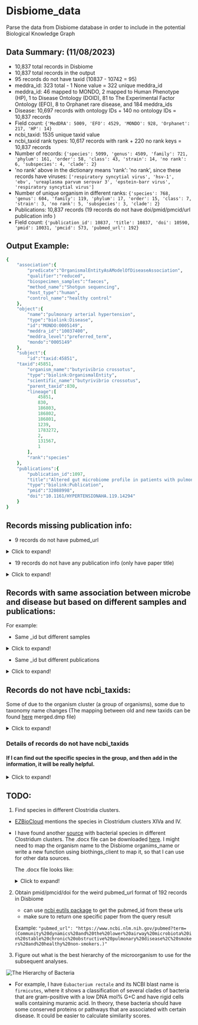 # Disbiome_data
Parse the data from Disbiome database in order to include in the potential Biological Knowledge Graph

## Data Summary: (11/08/2023)
- 10,837 total records in Disbiome
- 10,837 total records in the output
- 95 records do not have taxid (10837 - 10742 = 95)
- meddra_id: 323 total - 1 None value  = 322 unique meddra_id
- meddra_id: 46 mapped to MONDO, 2 mapped to Human Phenotype (HP), 1 to Disease Ontology (DOID), 81 to The Experimental Factor Ontology (EFO), 8 to Orphanet rare disease, and 184 meddra_ids
- Disease: 10,697 records with ontology IDs + 140 no ontology IDs = 10,837 records
- Field count: `{'MedDRA': 5009, 'EFO': 4529, 'MONDO': 928, 'Orphanet': 217, 'HP': 14}`
- ncbi_taxid: 1535 unique taxid value
- ncbi_taxid rank types: 10,617 records with rank + 220 no rank keys = 10,837 records
- Number of records: `{'species': 5099, 'genus': 4509, 'family': 721, 'phylum': 161, 'order': 58, 'class': 43, 'strain': 14, 'no rank': 6, 'subspecies': 4, 'clade': 2}`
- 'no rank' above in the dictionary means 'rank': 'no rank', since these records have viruses: `['respiratory syncytial virus', 'hsv-1', 'ebv', 'ureaplasma parvum serovar 3', 'epstein-barr virus', 'respiratory syncytial virus']`
- Number of unique organism in different ranks: `{'species': 768, 'genus': 604, 'family': 119, 'phylum': 17, 'order': 15, 'class': 7, 'strain': 3, 'no rank': 5, 'subspecies': 3, 'clade': 2}`
- Publications: 10,837 records (19 records do not have doi/pmid/pmcid/url publication info )
- Field count: `{'publication_id': 10837, 'title': 10837, 'doi': 10590, 'pmid': 10031, 'pmcid': 573, 'pubmed_url': 192}`
  

## Output Example:
```ruby
{
    "association":{
        "predicate":"OrganismalEntityAsAModelOfDiseaseAssociation",
        "qualifier":"reduced",
        "biospecimen_samples":"faeces",
        "method_name":"Shotgun sequencing",
        "host_type":"human",
        "control_name":"healthy control"
    },
    "object":{
        "name":"pulmonary arterial hypertension",
        "type":"biolink:Disease",
        "id":"MONDO:0005149",
        "meddra_id":"10037400",
        "meddra_level":"preferred_term",
        "mondo":"0005149"
    },
    "subject":{
        "id":"taxid:45851",
	"taxid":45851,
        "organism_name":"butyrivibrio crossotus",
        "type":"biolink:OrganismalEntity",
        "scientific_name":"butyrivibrio crossotus",
        "parent_taxid":830,
        "lineage":[
            45851,
            830,
            186803,
            186802,
            186801,
            1239,
            1783272,
            2,
            131567,
            1
        ],
        "rank":"species"
    },
    "publications":{
        "publication_id":1097,
        "title":"Altered gut microbiome profile in patients with pulmonary arterial hypertension",
        "type":"biolink:Publication",
        "pmid":"32088998",
        "doi":"10.1161/HYPERTENSIONAHA.119.14294"
    }
}
```

## Records missing publication info:
- 9 records do not have pubmed_url

<details>
<summary>Click to expand!</summary>
  
1. No pubmed_url: publication_id: 58, Alterations of the subgingival microbiota in pediatric Crohn's Disease studied longitudinally in discovery and validation cohorts..
2. No pubmed_url: publication_id: 188, Increased archaea species and changes with therapy in gut microbiome of multiple sclerosis subjects..
3. No pubmed_url: publication_id: 217, The oral microflora in obesity and type-2 diabetes.
4. No pubmed_url: publication_id: 554, The nasopharyngeal microbiota in patients with viral respiratory tract infections is enriched in bacterial pathogens.
5. No pubmed_url: publication_id: 650, Dandruff is associated with disequilibrium in the proportion of the major bacterial and fungal populations colonizing the scalp.
6. No pubmed_url: publication_id: 942, The sinonasal mycobiota in chronic rhinosinusitis and control patients.
7. No pubmed_url: publication_id: 1021, Change of the duodenal mucosa-associated microbiota is related to intestinal metaplasia.
8. No pubmed_url: publication_id: 1044, Cytokine levels and salivary microbiome play a potential role in oral lichen planus diagnosis.
9. No pubmed_url: publication_id: 1213, Intestinal microbiota composition in patients with amyotrophic lateral sclerosis: establishment of bacterial and archaeal communities analyses.

</details>

- 19 records do not have any publication info (only have paper title)

<details>
<summary>Click to expand!</summary>

```
[{'publication_id': 58, 'title': "Alterations of the subgingival microbiota in pediatric Crohn's Disease studied longitudinally in discovery and validation cohorts."}, {'publication_id': 188, 'title': 'Increased archaea species and changes with therapy in gut microbiome of multiple sclerosis subjects.'}, {'publication_id': 217, 'title': 'The oral microflora in obesity and type-2 diabetes'}, {'publication_id': 554, 'title': 'The nasopharyngeal microbiota in patients with viral respiratory tract infections is enriched in bacterial pathogens'}, {'publication_id': 650, 'title': 'Dandruff is associated with disequilibrium in the proportion of the major bacterial and fungal populations colonizing the scalp'}, {'publication_id': 942, 'title': 'The sinonasal mycobiota in chronic rhinosinusitis and control patients'}]
```

</details>

## Records with same association between microbe and disease but based on different samples and publications:

For example:
- Same _id but different samples

<details>
  <summary>Click to expand!</summary>
  
{```'_id': '189330_OrganismalEntityAsAModelOfDiseaseAssociation_10061536'```, 'edge': "dorea_associated_with_parkinson's_disease", 'association': {'predicate': 'OrganismalEntityAsAModelOfDiseaseAssociation', 'qualifier': 'reduced', 'method': 'RNA gene amplicon sequencing', ```'sample': 'faeces'```, 'host_type': 'human', 'control_name': 'healthy control'}, 'object': {'meddra_id': '10061536', 'name': "parkinson's disease", 'meddra_level': 'preferred_term', 'id': '10061536'}, 'subject': {'id': '189330', 'organism_name': 'dorea'}, 'publications': {'publication_id': 44, 'title': "Colonic bacterial composition in Parkinson's Disease", 'pubmed_url': 'https://www.ncbi.nlm.nih.gov/pubmed/26179554', 'pmid': '26179554'}}

{```'_id': '189330_OrganismalEntityAsAModelOfDiseaseAssociation_10061536'```, 'edge': "dorea_associated_with_parkinson's_disease", 'association': {'predicate': 'OrganismalEntityAsAModelOfDiseaseAssociation', 'qualifier': 'reduced', 'method': 'RNA gene amplicon sequencing', ```'sample': 'tissue biopsie'```, 'host_type': 'human', 'control_name': 'healthy control'}, 'object': {'meddra_id': '10061536', 'name': "parkinson's disease", 'meddra_level': 'preferred_term', 'id': '10061536'}, 'subject': {'id': '189330', 'organism_name': 'dorea'}, 'publications': {'publication_id': 44, 'title': "Colonic bacterial composition in Parkinson's Disease", 'pubmed_url': 'https://www.ncbi.nlm.nih.gov/pubmed/26179554', 'pmid': '26179554'}}

</details>


- Same _id but different publications

<details>
  <summary>Click to expand!</summary>
  
{```'_id': '543_OrganismalEntityAsAModelOfDiseaseAssociation_10019641'```, 'edge': 'enterobacteriaceae_associated_with_cirrhosis', 'association': {'predicate': 'OrganismalEntityAsAModelOfDiseaseAssociation', 'qualifier': 'elevated', 'method': '16S rRNA sequencing', 'sample': 'faeces', 'host_type': 'human', 'control_name': 'healthy control'}, 'object': {'meddra_id': '10019641', 'name': 'cirrhosis', 'meddra_level': 'preferred_term', 'id': '10019641'}, 'subject': {'id': '543', 'organism_name': 'enterobacteriaceae'}, 'publications': {```'publication_id': 50```, 'title': 'Altered profile of human gut microbiome is associated with cirrhosis and its complications', 'pubmed_url': 'https://www.ncbi.nlm.nih.gov/pubmed/24374295', 'pmid': '24374295'}}

{```'_id': '543_OrganismalEntityAsAModelOfDiseaseAssociation_10019641'```, 'edge': 'enterobacteriaceae_associated_with_cirrhosis', 'association': {'predicate': 'OrganismalEntityAsAModelOfDiseaseAssociation', 'qualifier': 'elevated', 'method': '16S rRNA sequencing', 'sample': 'faeces', 'host_type': 'human', 'control_name': 'healthy control'}, 'object': {'meddra_id': '10019641', 'name': 'cirrhosis', 'meddra_level': 'preferred_term', 'id': '10019641'}, 'subject': {'id': '543', 'organism_name': 'enterobacteriaceae'}, 'publications': {```'publication_id': 51```, 'title': 'Characterization of fecal microbial communities in patients with liver cirrhosis', 'pubmed_url': 'https://www.ncbi.nlm.nih.gov/pubmed/21574172', 'pmid': '21574172'}}

</details>

## Records do not have ncbi_taxids:
Some of due to the organism cluster (a group of organisms), some due to taxonomy name changes (The mapping between old and new taxids can be found [here](https://ftp.ncbi.nlm.nih.gov/pub/taxonomy/) merged.dmp file)

<details>
  <summary>Click to expand!</summary>

merged.dmp file: <br>

```Merged nodes file fields:```

	old_tax_id                              -- id of nodes which has been merged
	new_tax_id                              -- id of nodes which is result of merging

</details>

### Details of records do not have ncbi_taxids
#### If I can find out the specific species in the group, and then add in the information, it will be really helpful.

<details>
  <summary>Click to expand!</summary>


Disbiome Experiment Data: <br>

```[{"experiment_id": "organism_name", "disease": "disease_name"}]```
 
```
[{'Experiment_id': 3, 'organism': 'Clostridia cluster I', 'disease': 'Autism'}, {'Experiment_id': 416, 'organism': 'Clostridiales XIV', 'disease': 'Cirrhosis'}, {'Experiment_id': 486, 'organism': 'TM7', 'disease': "Crohn's Disease"}, {'Experiment_id': 756, 'organism': 'Clostridium cluster IV', 'disease': 'Atopy'}, {'Experiment_id': 764, 'organism': 'Mitis group streptococci', 'disease': 'Caries'}, {'Experiment_id': 781, 'organism': 'Bacteroides-Prevotella group', 'disease': 'Celiac Disease, Coaliac disease'}, {'Experiment_id': 937, 'organism': 'Clostridium cluster XIVa', 'disease': 'Cystic Fibrosis'}, {'Experiment_id': 1232, 'organism': 'TM7', 'disease': 'Chronic Obstructive Pulmonary Disease'}, {'Experiment_id': 1335, 'organism': 'Clostridia cluster I', 'disease': 'Juvenile Idiopathic Arthritis'}, {'Experiment_id': 1336, 'organism': 'Clostridium cluster IV', 'disease': 'Preterm birth'}, {'Experiment_id': 1337, 'organism': 'Clostridium cluster XIVa', 'disease': 'Preterm birth'}, {'Experiment_id': 1339, 'organism': 'Clostridium cluster XVIII', 'disease': 'Preterm birth'}, {'Experiment_id': 1364, 'organism': 'TM7', 'disease': 'Aggressive periodontitis'}, {'Experiment_id': 1482, 'organism': 'Gemellales', 'disease': 'Pneumonia'}, {'Experiment_id': 1638, 'organism': 'Clostridium cluster IV', 'disease': 'Polycystic Ovary Syndrome'}, {'Experiment_id': 2012, 'organism': 'anaerobacter', 'disease': 'Chronic Obstructive Pulmonary Disease'}, {'Experiment_id': 2080, 'organism': 'Clostridium cluster IV', 'disease': "Inactive Crohn's Disease"}, {'Experiment_id': 2084, 'organism': 'Bacteriodes-Prevotella', 'disease': "Inactive Crohn's Disease"}, {'Experiment_id': 2278, 'organism': 'Mitis group streptococci', 'disease': 'Chronic lung disease'}, {'Experiment_id': 2397, 'organism': 'Bacteroides-Prevotella group', 'disease': "Crohn's Disease"}, {'Experiment_id': 2410, 'organism': 'Clostridium coccoides group', 'disease': 'Anorexia Nervosa'}, {'Experiment_id': 2411, 'organism': 'Clostridium leptum subgroup', 'disease': 'Anorexia Nervosa'}, {'Experiment_id': 2412, 'organism': 'Bacteroides fragilis group', 'disease': 'Anorexia Nervosa'}, {'Experiment_id': 2457, 'organism': 'Clostridium coccoides group', 'disease': 'Short Bowel Syndrome'}, {'Experiment_id': 2632, 'organism': 'anaerobacter', 'disease': 'Non-alcoholic fatty liver disease'}, {'Experiment_id': 2708, 'organism': 'Clostridiales XIV', 'disease': 'Cirrhosis'}, {'Experiment_id': 2719, 'organism': 'Clostridium coccoides group', 'disease': 'Non alcoholic steatohepatitis'}, {'Experiment_id': 2825, 'organism': 'Clostridium coccoides group', 'disease': "Crohn's Disease"}, {'Experiment_id': 2960, 'organism': 'Clostridium coccoides group', 'disease': "Crohn's Disease"}, {'Experiment_id': 2964, 'organism': 'Clostridium coccoides group', 'disease': 'Ulcerative Colitis'}, {'Experiment_id': 3047, 'organism': 'anaerobacter', 'disease': 'Chronic kidney disease'}, {'Experiment_id': 3053, 'organism': 'Clostridium coccoides group', 'disease': 'Chronic kidney disease'}, {'Experiment_id': 3060, 'organism': 'Clostridium cluster IV', 'disease': 'Ulcerative Colitis'}, {'Experiment_id': 3063, 'organism': 'Clostridium cluster IV', 'disease': "Crohn's Disease"}, {'Experiment_id': 3065, 'organism': 'Clostridium cluster XIVa', 'disease': "Crohn's Disease"}, {'Experiment_id': 3068, 'organism': 'Clostridium cluster XIVa', 'disease': 'Ulcerative Colitis'}, {'Experiment_id': 3287, 'organism': 'Clostridium cluster IV', 'disease': "Parkinson's Disease"}, {'Experiment_id': 3290, 'organism': 'Clostridium cluster XVIII', 'disease': "Parkinson's Disease"}, {'Experiment_id': 3822, 'organism': 'Clostridium cluster IV', 'disease': 'Idiopathic nephrotic syndrome'}, {'Experiment_id': 3823, 'organism': 'Clostridium cluster XIVa', 'disease': 'Idiopathic nephrotic syndrome'}, {'Experiment_id': 3935, 'organism': 'Clostridium cluster XIVa', 'disease': 'Pancreatitis'}, {'Experiment_id': 3952, 'organism': 'Clostridium cluster IV', 'disease': 'Hepatitis B'}, {'Experiment_id': 4017, 'organism': 'Clostridium cluster IV', 'disease': 'Hepatitis C'}, {'Experiment_id': 4018, 'organism': 'Clostridium cluster XIVa', 'disease': 'Hepatitis C'}, {'Experiment_id': 4142, 'organism': 'Clostridium cluster IV', 'disease': 'Budd-Chiari syndrome'}, {'Experiment_id': 4184, 'organism': 'Clostridium cluster IV', 'disease': 'Pancreatic cancer'}, {'Experiment_id': 4200, 'organism': 'TM7', 'disease': 'Asthma'}, {'Experiment_id': 4215, 'organism': 'Clostridium cluster IV', 'disease': 'Idiopathic nephrotic syndrome'}, {'Experiment_id': 4216, 'organism': 'Clostridium cluster XIVa', 'disease': 'Idiopathic nephrotic syndrome'}, {'Experiment_id': 4347, 'organism': 'Clostridium cluster XIVa', 'disease': 'Infantile eczema'}, {'Experiment_id': 4702, 'organism': 'TM7', 'disease': "Behcet's Disease"}, {'Experiment_id': 4889, 'organism': 'TM7', 'disease': 'Oral cancer'}, {'Experiment_id': 4890, 'organism': 'SR1', 'disease': 'Oral cancer'}, {'Experiment_id': 5018, 'organism': 'Clostridium cluster XIVa', 'disease': 'Primary biliary cholangitis'}, {'Experiment_id': 5020, 'organism': 'Clostridium cluster XIVa', 'disease': 'Autoimmune hepatitis'}, {'Experiment_id': 5461, 'organism': 'TM7', 'disease': 'Clonorchis sinensis infection'}, {'Experiment_id': 5496, 'organism': 'Clostridium cluster XIVa', 'disease': 'Type 1 Diabetes'}, {'Experiment_id': 5499, 'organism': 'Clostridium cluster IV', 'disease': 'Type 1 Diabetes'}, {'Experiment_id': 5593, 'organism': 'Clostridium cluster XIVb', 'disease': 'Hepatocellular cancer'}, {'Experiment_id': 5597, 'organism': 'Clostridium cluster IV', 'disease': 'Hepatocellular cancer'}, {'Experiment_id': 6109, 'organism': 'Clostridium cluster XVIII', 'disease': 'Drug-resistant Epilepsy'}, {'Experiment_id': 6220, 'organism': 'TM7', 'disease': 'Halitosis'}, {'Experiment_id': 6339, 'organism': 'Clostridium cluster IV', 'disease': "Crohn's Disease"}, {'Experiment_id': 6679, 'organism': 'Candidatus', 'disease': 'Chronic kidney disease'}, {'Experiment_id': 7427, 'organism': 'SR1', 'disease': 'Halitosis'}, {'Experiment_id': 7429, 'organism': 'TM7', 'disease': 'Halitosis'}, {'Experiment_id': 7451, 'organism': 'Clostridium III', 'disease': 'Obstructive sleep apnea-hypopnea syndrome'}, {'Experiment_id': 7461, 'organism': 'Gp21', 'disease': 'Obstructive sleep apnea-hypopnea syndrome'}, {'Experiment_id': 7462, 'organism': 'Gp7', 'disease': 'Obstructive sleep apnea-hypopnea syndrome'}, {'Experiment_id': 7677, 'organism': 'Clostridium cluster IV', 'disease': 'Diarrhea'}, {'Experiment_id': 7683, 'organism': 'Clostridium cluster XIVb', 'disease': 'Ankylosing spondylitis'}, {'Experiment_id': 8014, 'organism': 'Clostridium cluster XIVa', 'disease': 'Obesity'}, {'Experiment_id': 8020, 'organism': 'Clostridium cluster IV', 'disease': 'Obesity'}, {'Experiment_id': 8289, 'organism': 'Clostridium cluster XVIII', 'disease': 'Gastric carcinoma'}, {'Experiment_id': 8363, 'organism': 'Clostridium cluster IV', 'disease': 'Collagenous colitis'}, {'Experiment_id': 8557, 'organism': 'Clostridium cluster IV', 'disease': 'Chronic kidney disease'}, {'Experiment_id': 8647, 'organism': 'TM7', 'disease': 'Colorectal cancer'}, {'Experiment_id': 8675, 'organism': 'TM7', 'disease': 'Edentulism'}, {'Experiment_id': 8861, 'organism': 'Clostridium cluster XIVa', 'disease': 'Osteoporosis'}, {'Experiment_id': 8990, 'organism': 'Clostridium III', 'disease': 'Uveitits'}, {'Experiment_id': 8994, 'organism': 'Clostridium cluster XVIII', 'disease': 'Uveitits'}, {'Experiment_id': 9051, 'organism': 'TM7', 'disease': 'periodontitis'}, {'Experiment_id': 9071, 'organism': 'TM7', 'disease': 'Autism spectrum disorders'}, {'Experiment_id': 9269, 'organism': 'TM7', 'disease': 'periodontitis'}, {'Experiment_id': 9355, 'organism': 'Clostridium cluster XIVa', 'disease': 'Biliary atresia'}, {'Experiment_id': 9516, 'organism': 'Clostridium cluster XIVa', 'disease': 'Posttraumatic stress syndrome'}, {'Experiment_id': 9628, 'organism': 'anaerobacter', 'disease': 'Neuromyelitis optica'}, {'Experiment_id': 9689, 'organism': 'TM7', 'disease': 'Extrinsic black stain'}, {'Experiment_id': 9959, 'organism': 'Clostridium coccoides group', 'disease': 'Ischemic stroke'}, {'Experiment_id': 9960, 'organism': 'Bacteroides fragilis group', 'disease': 'Ischemic stroke'}, {'Experiment_id': 10442, 'organism': 'Clostridium cluster IV', 'disease': 'Kidney stone with hypertension'}, {'Experiment_id': 10577, 'organism': 'Clostridium cluster IV', 'disease': 'Multiple Sclerosis'}, {'Experiment_id': 10593, 'organism': 'Clostridium cluster XVIII', 'disease': 'Major depressive disorder'}, {'Experiment_id': 10602, 'organism': 'Clostridium cluster XVIII', 'disease': 'Major depressive disorder'}, {'Experiment_id': 11448, 'organism': 'Absiella innocuum', 'disease': 'Sarcopenia'}]
```

</details>

## TODO: 
1. Find species in different Clostridia clusters.
- [EZBioCloud](https://help.ezbiocloud.net/taxonomy-of-clostridium-cluster-xiva-iv/) mentions the species in Clostridum clusters XIVa and IV.
- I have found another [source](https://www.ncbi.nlm.nih.gov/pmc/articles/PMC6656338/#sup1) with bacterial species in different Clostridum clusters. The .docx file can be downloaded [here](https://www.ncbi.nlm.nih.gov/pmc/articles/PMC6656338/bin/supplementary_matrial_evz096.docx). I might need to map the organism name to the Disbiome organims_name or write a new function using biothings_client to map it, so that I can use for other data sources. <br>

	The .docx file looks like:
	
	<details>
	  <summary>Click to expand!</summary>

   	```
	
	Organism name	Completeness1	Clostridial cluster2	Contigs	Length	N503	L504
	Clostridium_acetobutylicum_ATCC_824_2	98.03	I	2	4132880	3940880	1
	Clostridium_acetobutylicum_DSM_1731_61	98.03	I	3	4145581	3942462	1
	Clostridium_acetobutylicum_DSM_1732_527	98.43	I	55	4091215	270881	6
	Clostridium_acetobutylicum_EA_2018_57	98.03	I	2	4132226	3940230	1
	Clostridium_acetobutylicum_GXAS18_1_231	98.43	I	49	3796049	325351	4
	Clostridium_acetobutylicum_NCCB_24020_525	98.82	I	20	4098731	759218	2
	Clostridium_stercorarium_sub. thermolacticum_DSM2910_441	98.03	III	1	3035622	2970010	1
	Clostridium_termitidis_CT1112_89	98.43	III	78	6415858	146289	15
	Clostridium_leptum_DSM_753_25	97.64	iv /XIVa	21	3270209	452649	4
	Clostridium_sporosphaeroides_DSM_1294_VPI_4527_111	97.24	IV/XIVa	21	3174421	324437	4
	Clostridioides_difficile_VL_0092_988	98.82	XIa	321	4157070	90393	16
   	```
	
	</details>

2. Obtain pmid/pmcid/doi for the weird pubmed_url format of 192 records in Disbiome
   - can use [ncbi eutils package](https://www.ncbi.nlm.nih.gov/books/NBK25500/) to get the pubmed_id from these urls
   - make sure to return one specific paper from the query result

   Example: `"pubmed_url": "https://www.ncbi.nlm.nih.gov/pubmed?term=(Community%20dynamics%20and%20the%20lower%20airway%20microbiota%20in%20stable%20chronic%20obstructive%20pulmonary%20disease%2C%20smokers%20and%20healthy%20non-smokers.)"`

4. Figure out what is the best hierarchy of the microorganism to use for the subsequent analyses.

![The Hierarchy of Bacteria](https://atlasbiomed.com/blog/content/images/2021/06/2020-06-05-Taxonomy.png)
   - For example, I have `Eubacterium rectale` and its NCBI blast name is `firmicutes`, where it shows a classification of several clades of bacteria that are gram-positive with a low DNA mol% G+C and have rigid cells walls containing muramic acid. In theory, these bacteria should have some conserved proteins or pathways that are associated with certain disease. It could be easier to calculate similarity scores. 


